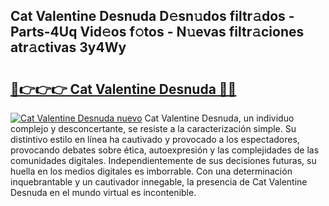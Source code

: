 ## Cat Valentine Desnuda D𝚎sn𝚞dos filtr𝚊dos - Parts-4Uq Vid𝚎os f𝚘tos - N𝚞evas filtr𝚊ciones atr𝚊ctivas 3y4Wy

# <h2><a href="http://mbbu5m.tromn.icu/?c=Cat+Valentine+Desnuda">🔗👉👉👉 Cat Valentine Desnuda 🔗🔗</a></h2>

[![Cat Valentine Desnuda nuevo](https://i.imgur.com/pEAQMta.gif)](http://mbbu5m.tromn.icu/?c=Cat+Valentine+Desnuda)
Cat Valentine Desnuda, un individuo complejo y desconcertante, se resiste a la caracterización simple. Su distintivo estilo en línea ha cautivado y provocado a los espectadores, provocando debates sobre ética, autoexpresión y las complejidades de las comunidades digitales. Independientemente de sus decisiones futuras, su huella en los medios digitales es imborrable. Con una determinación inquebrantable y un cautivador innegable, la presencia de Cat Valentine Desnuda en el mundo virtual es incontenible.
